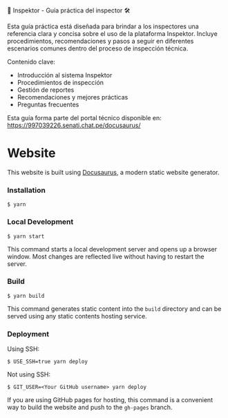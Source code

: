 🐄 Inspektor - Guía práctica del inspector 🛠️

Esta guía práctica está diseñada para brindar a los inspectores una referencia clara y concisa sobre el uso de la plataforma Inspektor. Incluye procedimientos, recomendaciones y pasos a seguir en diferentes escenarios comunes dentro del proceso de inspección técnica.

Contenido clave:
- Introducción al sistema Inspektor
- Procedimientos de inspección
- Gestión de reportes
- Recomendaciones y mejores prácticas
- Preguntas frecuentes

Esta guía forma parte del portal técnico disponible en: https://997039226.senati.chat.pe/docusaurus/


# Website

This website is built using [Docusaurus](https://docusaurus.io/), a modern static website generator.

### Installation

```
$ yarn
```

### Local Development

```
$ yarn start
```

This command starts a local development server and opens up a browser window. Most changes are reflected live without having to restart the server.

### Build

```
$ yarn build
```

This command generates static content into the `build` directory and can be served using any static contents hosting service.

### Deployment

Using SSH:

```
$ USE_SSH=true yarn deploy
```

Not using SSH:

```
$ GIT_USER=<Your GitHub username> yarn deploy
```

If you are using GitHub pages for hosting, this command is a convenient way to build the website and push to the `gh-pages` branch.
